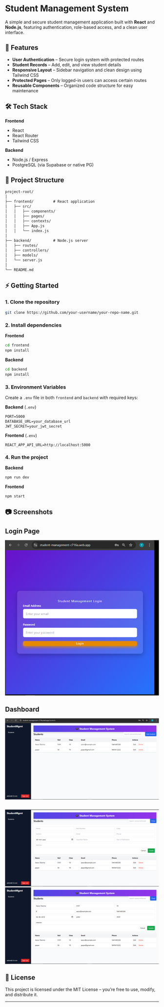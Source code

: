 # Student Management System

A simple and secure student management application built with **React** and **Node.js**, featuring authentication, role-based access, and a clean user interface.

## 🚀 Features

* **User Authentication** – Secure login system with protected routes
* **Student Records** – Add, edit, and view student details
* **Responsive Layout** – Sidebar navigation and clean design using Tailwind CSS
* **Protected Pages** – Only logged-in users can access certain routes
* **Reusable Components** – Organized code structure for easy maintenance

## 🛠 Tech Stack

**Frontend**

* React
* React Router
* Tailwind CSS

**Backend**

* Node.js / Express
* PostgreSQL (via Supabase or native PG)

## 📂 Project Structure

```
project-root/
│
├── frontend/         # React application
│   ├── src/
│   │   ├── components/
│   │   ├── pages/
│   │   ├── contexts/
│   │   ├── App.js
│   │   └── index.js
│
├── backend/          # Node.js server
│   ├── routes/
│   ├── controllers/
│   ├── models/
│   └── server.js
│
└── README.md
```

## ⚡ Getting Started

### 1. Clone the repository

```bash
git clone https://github.com/your-username/your-repo-name.git
```

### 2. Install dependencies

**Frontend**

```bash
cd frontend
npm install
```

**Backend**

```bash
cd backend
npm install
```

### 3. Environment Variables

Create a `.env` file in both `frontend` and `backend` with required keys:

**Backend** (`.env`)

```
PORT=5000
DATABASE_URL=your_database_url
JWT_SECRET=your_jwt_secret
```

**Frontend** (`.env`)

```
REACT_APP_API_URL=http://localhost:5000
```

### 4. Run the project

**Backend**

```bash
npm run dev
```

**Frontend**

```bash
npm start
```

## 📷 Screenshots

## Login Page
![Login Page Screenshot](images/login.png)

## Dashboard
![DashboardScreenshot](images/stddetail.png)
##
![DashboardScreenshot](images/addstd.png)
![DashboardScreenshot](images/editstd.png)



## 📝 License

This project is licensed under the MIT License – you’re free to use, modify, and distribute it.

---
